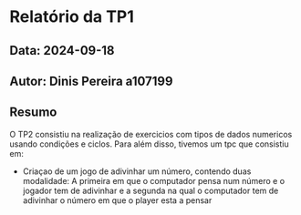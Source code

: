 # Relatório da TP1
## Data: 2024-09-18
## Autor: Dinis Pereira a107199
## Resumo
O TP2 consistiu na realização de exercicios com tipos de dados numericos usando condições e ciclos.
Para além disso, tivemos um tpc que consistiu em:
* Criaçao de um jogo de adivinhar um número, contendo duas modalidade: A primeira em que o computador pensa num número e o jogador tem de adivinhar e a segunda na qual o computador tem de adivinhar o número em que o player esta a pensar
